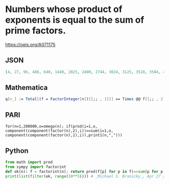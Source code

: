 # Numbers whose product of exponents is equal to the sum of prime factors\.
https://oeis.org/A071175
## JSON
```JSON
[4, 27, 96, 486, 640, 1440, 2025, 2400, 2744, 3024, 3125, 3528, 3584, 4032, 4536, 4860, 5292, 5625, 9408, 11907, 12150, 12348, 14256, 15360, 16464, 17424, 20412, 22400, 22464, 25344, 31360, 32805, 36504, 37500, 39204, 55566, 56250, 57624, 59904, 70304, 71442]
```
## Mathematica
```Mathematica
q[n_] := Total[(f = FactorInteger[n])[[;; , 1]]] == Times @@ f[[;; , 2]]; Select[Range[2, 10^5], q] (* _Amiram Eldar_, Jun 24 2022 *)
```
## PARI
```PARI
for(n=1,200000,o=omega(n); if(prod(i=1,o, component(component(factor(n),2),i))==sum(i=1,o, component(component(factor(n),1),i)),print1(n,",")))
```
## Python
```Python
from math import prod
from sympy import factorint
def ok(n): f = factorint(n); return prod(f[p] for p in f)==sum(p for p in f)
print(list(filter(ok, range(10**5)))) # _Michael S. Branicky_, Apr 27 2021
```
